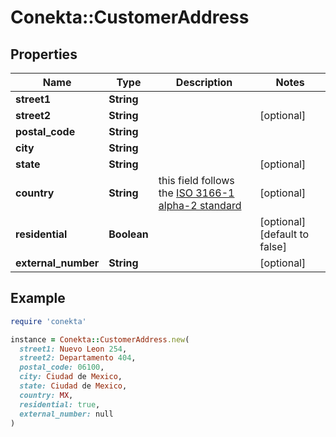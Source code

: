 # Conekta::CustomerAddress

## Properties

| Name | Type | Description | Notes |
| ---- | ---- | ----------- | ----- |
| **street1** | **String** |  |  |
| **street2** | **String** |  | [optional] |
| **postal_code** | **String** |  |  |
| **city** | **String** |  |  |
| **state** | **String** |  | [optional] |
| **country** | **String** | this field follows the [ISO 3166-1 alpha-2 standard](https://en.wikipedia.org/wiki/ISO_3166-1_alpha-2) | [optional] |
| **residential** | **Boolean** |  | [optional][default to false] |
| **external_number** | **String** |  | [optional] |

## Example

```ruby
require 'conekta'

instance = Conekta::CustomerAddress.new(
  street1: Nuevo Leon 254,
  street2: Departamento 404,
  postal_code: 06100,
  city: Ciudad de Mexico,
  state: Ciudad de Mexico,
  country: MX,
  residential: true,
  external_number: null
)
```

